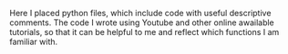 Here I placed python files, which include code with useful descriptive comments.
The code I wrote using Youtube and other online awailable tutorials, so that it can be helpful to me and reflect which functions I am familiar with.
